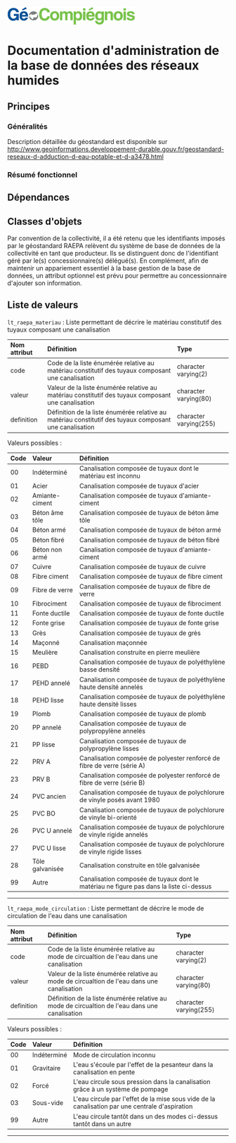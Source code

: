 ![picto](/doc/img/Logo_web-GeoCompiegnois.png)

# Documentation d'administration de la base de données des réseaux humides

## Principes
  
### Généralités

Description détaillée du géostandard est disponible sur http://www.geoinformations.developpement-durable.gouv.fr/geostandard-reseaux-d-adduction-d-eau-potable-et-d-a3478.html
 
### Résumé fonctionnel
 
## Dépendances


## Classes d'objets

Par convention de la collectivité, il a été retenu que les identifiants imposés par le géostandard RAEPA relèvent du système de base de données de la collectivité en tant que producteur. Ils se distinguent donc de l'identifiant géré par le(s) concessionnaire(s) délégué(s). En complément, afin de maintenir un appariement essentiel à la base gestion de la base de données, un attribut optionnel est prévu pour permettre au concessionnaire d'ajouter son information.

## Liste de valeurs


`lt_raepa_materiau` : Liste permettant de décrire le matériau constitutif des tuyaux composant une canalisation 

|Nom attribut | Définition | Type | 
|:---|:---|:---|
|code|Code de la liste énumérée relative au matériau constitutif des tuyaux composant une canalisation|character varying(2)|
|valeur|Valeur de la liste énumérée relative au matériau constitutif des tuyaux composant une canalisation|character varying(80)|
|definition|Définition de la liste énumérée relative au matériau constitutif des tuyaux composant une canalisation|character varying(255)|

Valeurs possibles :

|Code | Valeur | Définition |
|:---|:---|:---|  
|00|Indéterminé|Canalisation composée de tuyaux dont le matériau est inconnu|
|01|Acier|Canalisation composée de tuyaux d'acier|
|02|Amiante-ciment|Canalisation composée de tuyaux d'amiante-ciment|
|03|Béton âme tôle|Canalisation composée de tuyaux de béton âme tôle|
|04|Béton armé|Canalisation composée de tuyaux de béton armé|
|05|Béton fibré|Canalisation composée de tuyaux de béton fibré|
|06|Béton non armé|Canalisation composée de tuyaux d'amiante-ciment|
|07|Cuivre|Canalisation composée de tuyaux de cuivre|
|08|Fibre ciment|Canalisation composée de tuyaux de fibre ciment|
|09|Fibre de verre|Canalisation composée de tuyaux de fibre de verre|
|10|Fibrociment|Canalisation composée de tuyaux de fibrociment|
|11|Fonte ductile|Canalisation composée de tuyaux de fonte ductile|
|12|Fonte grise|Canalisation composée de tuyaux de fonte grise|
|13|Grès|Canalisation composée de tuyaux de grès|
|14|Maçonné|Canalisation maçonnée|
|15|Meulière|Canalisation construite en pierre meulière|
|16|PEBD|Canalisation composée de tuyaux de polyéthylène basse densité|
|17|PEHD annelé|Canalisation composée de tuyaux de polyéthylène haute densité annelés|
|18|PEHD lisse|Canalisation composée de tuyaux de polyéthylène haute densité lisses|
|19|Plomb|Canalisation composée de tuyaux de plomb|
|20|PP annelé|Canalisation composée de tuyaux de polypropylène annelés|
|21|PP lisse|Canalisation composée de tuyaux de polypropylène lisses|
|22|PRV A|Canalisation composée de polyester renforcé de fibre de verre (série A)|
|23|PRV B|Canalisation composée de polyester renforcé de fibre de verre (série B)|
|24|PVC ancien|Canalisation composée de tuyaux de polychlorure de vinyle posés avant 1980|
|25|PVC BO|Canalisation composée de tuyaux de polychlorure de vinyle bi-orienté|
|26|PVC U annelé|Canalisation composée de tuyaux de polychlorure de vinyle rigide annelés|
|27|PVC U lisse|Canalisation composée de tuyaux de polychlorure de vinyle rigide lisses|
|28|Tôle galvanisée|Canalisation construite en tôle galvanisée|
|99|Autre|Canalisation composée de tuyaux dont le matériau ne figure pas dans la liste ci-dessus|

---

`lt_raepa_mode_circulation` : Liste permettant de décrire le mode de circulation de l'eau dans une canalisation 

|Nom attribut | Définition | Type  |
|:---|:---|:---|
|code|Code de la liste énumérée relative au mode de circualtion de l'eau dans une canalisation|character varying(2)|
|valeur|Valeur de la liste énumérée relative au mode de circualtion de l'eau dans une canalisation|character varying(80)|
|definition|Définition de la liste énumérée relative au mode de circualtion de l'eau dans une canalisation|character varying(255)|

Valeurs possibles :

|Code | Valeur | Définition |
|:---|:---|:---|  
|00|Indéterminé|Mode de circulation inconnu|
|01|Gravitaire|L'eau s'écoule par l'effet de la pesanteur dans la canalisation en pente|
|02|Forcé|L'eau circule sous pression dans la canalisation grâce à un système de pompage|
|03|Sous-vide|L'eau circule par l'effet de la mise sous vide de la canalisation par une centrale d'aspiration|
|99|Autre|L'eau circule tantôt dans un des modes ci-dessus tantôt dans un autre|

---

